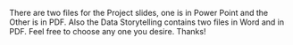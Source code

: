There are two files for the Project slides, one is in Power Point and the Other is in PDF. Also the Data Storytelling contains two files in Word and in PDF. Feel free to choose any one you desire. Thanks!
